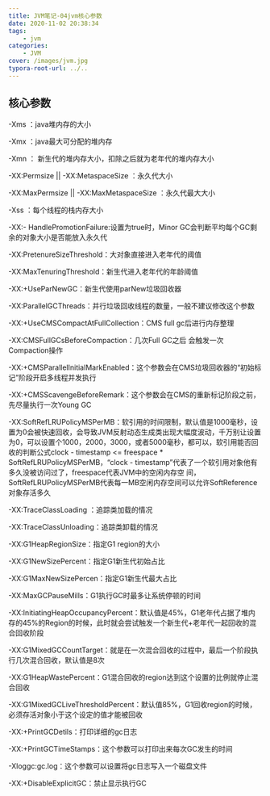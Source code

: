 ```yaml
---
title: JVM笔记-04jvm核心参数
date: 2020-11-02 20:38:34
tags:
	- jvm
categories: 
	- JVM
cover: /images/jvm.jpg
typora-root-url: ../..
---
```


## 核心参数

-Xms ：java堆内存的大小

-Xmx ：java最大可分配的堆内存

-Xmn ： 新生代的堆内存大小，扣除之后就为老年代的堆内存大小

-XX:Permsize || -XX:MetaspaceSize ：永久代大小

-XX:MaxPermsize  || -XX:MaxMetaspaceSize ：永久代最大大小

-Xss ：每个线程的栈内存大小

-XX:- HandlePromotionFailure:设置为true时，Minor GC会判断平均每个GC剩余的对象大小是否能放入永久代

-XX:PretenureSizeThreshold：大对象直接进入老年代的阈值

-XX:MaxTenuringThreshold：新生代进入老年代的年龄阈值

-XX:+UseParNewGC：新生代使用parNew垃圾回收器

-XX:ParallelGCThreads：并行垃圾回收线程的数量，一般不建议修改这个参数

-XX:+UseCMSCompactAtFullCollection：CMS full gc后进行内存整理

-XX:CMSFullGCsBeforeCompaction：几次Full GC之后 会触发一次Compaction操作

-XX:+CMSParallelInitialMarkEnabled：这个参数会在CMS垃圾回收器的“初始标记”阶段开启多线程并发执行

-XX:+CMSScavengeBeforeRemark：这个参数会在CMS的重新标记阶段之前，先尽量执行一次Young GC

-XX:SoftRefLRUPolicyMSPerMB：软引用的时间限制，默认值是1000毫秒，设置为0会被快速回收，会导致JVM反射动态生成类出现大幅度波动，千万别让设置为0，可以设置个1000，2000，3000，或者5000毫秒，都可以，软引用能否回收的判断公式clock - timestamp <= freespace * SoftRefLRUPolicyMSPerMB，“clock - timestamp”代表了一个软引用对象他有多久没被访问过了，freespace代表JVM中的空闲内存空 间，SoftRefLRUPolicyMSPerMB代表每一MB空闲内存空间可以允许SoftReference对象存活多久

-XX:TraceClassLoading ：追踪类加载的情况

-XX:TraceClassUnloading：追踪类卸载的情况

-XX:G1HeapRegionSize：指定G1 region的大小

-XX:G1NewSizePercent：指定G1新生代初始占比

-XX:G1MaxNewSizePercen：指定G1新生代最大占比

-XX:MaxGCPauseMills：G1执行GC时最多让系统停顿的时间

-XX:InitiatingHeapOccupancyPercent：默认值是45%，G1老年代占据了堆内存的45%的Region的时候，此时就会尝试触发一个新生代+老年代一起回收的混合回收阶段

-XX:G1MixedGCCountTarget：就是在一次混合回收的过程中，最后一个阶段执行几次混合回收，默认值是8次

-XX:G1HeapWastePercent：G1混合回收的region达到这个设置的比例就停止混合回收

-XX:G1MixedGCLiveThresholdPercent：默认值85%，G1回收region的时候，必须存活对象小于这个设定的值才能被回收

-XX:+PrintGCDetils：打印详细的gc日志

 -XX:+PrintGCTimeStamps：这个参数可以打印出来每次GC发生的时间 

-Xloggc:gc.log：这个参数可以设置将gc日志写入一个磁盘文件

-XX:+DisableExplicitGC：禁止显示执行GC